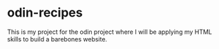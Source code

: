 # odin-recipes
This is my project for the odin project where I will be applying my HTML 
skills to build a barebones website. 

